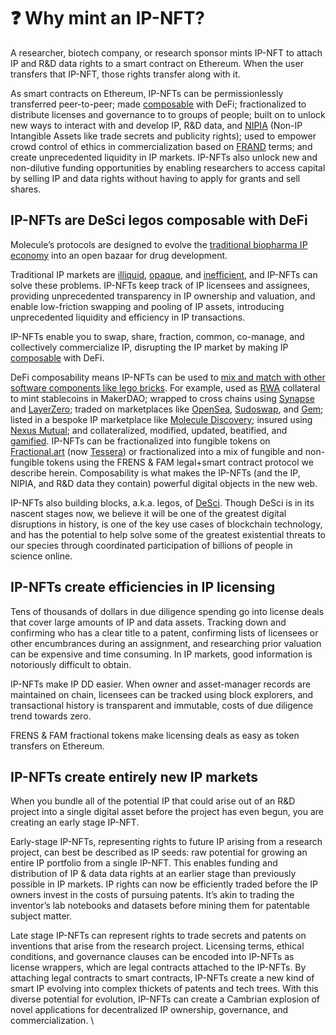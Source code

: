 # ❓ Why mint an IP-NFT?

A researcher, biotech company, or research sponsor mints IP-NFT to attach IP and R\&D data rights to a smart contract on Ethereum. When the user transfers that IP-NFT, those rights transfer along with it.&#x20;

As smart contracts on Ethereum, IP-NFTs can be permissionlessly transferred peer-to-peer; made [composable](https://blog.aragon.org/what-is-composability/) with DeFi; fractionalized to distribute licenses and governance to to groups of people; built on to unlock new ways to interact with and develop IP, R\&D data, and [NIPIA](https://www.aaup.org/sites/default/files/files/IntangibleAssets.pdf) (Non-IP Intangible Assets like trade secrets and publicity rights); used to empower crowd control of ethics in commercialization based on [FRAND](https://en.wikipedia.org/wiki/Reasonable\_and\_non-discriminatory\_licensing) terms; and create unprecedented liquidity in IP markets. IP-NFTs also unlock new and non-dilutive funding opportunities by enabling researchers to access capital by selling IP and data rights without having to apply for grants and sell shares.&#x20;

## **IP-NFTs are DeSci legos composable with DeFi** <a href="#docs-internal-guid-a7f27ada-7fff-de6a-56de-162f60c1fbd2" id="docs-internal-guid-a7f27ada-7fff-de6a-56de-162f60c1fbd2"></a>

Molecule’s protocols are designed to evolve the [traditional biopharma IP economy](https://molecule.to/blog/an-open-bazaar-for-drug-development-molecule-protocol) into an open bazaar for drug development.&#x20;

Traditional IP markets are [illiquid](https://www.hbs.edu/ris/Publication%20Files/12-023\_0e95cdce-abbf-46ea-b8cb-15a3ebb054ed.pdf), [opaque](https://www.wipo.int/edocs/mdocs/mdocs/en/wipo\_tisc\_ge\_21/wipo\_tisc\_ge\_21\_9.pdf), and [inefficient](https://www.eff.org/deeplinks/2021/11/public-should-know-who-profits-patent-troll-lawsuits), and IP-NFTs can solve these problems. IP-NFTs keep track of IP licensees and assignees, providing unprecedented transparency in IP ownership and valuation, and enable low-friction swapping and pooling of IP assets, introducing unprecedented liquidity and efficiency in IP transactions.&#x20;

IP-NFTs enable you to swap, share, fraction, common, co-manage, and collectively commercialize IP, disrupting the IP market by making IP [composable](https://blog.aragon.org/what-is-composability/) with DeFi.&#x20;

DeFi composability means IP-NFTs can be used to [mix and match with other software components like lego bricks](https://twitter.com/cdixon/status/1451703070589587456?s=20\&t=GsFYFskx2cmqYnUjL1PGuw). For example, used as [RWA](https://vote.makerdao.com/executive/template-executive-vote-onboarding-real-world-asset-vaults-july-29-2022) collateral to mint stablecoins in MakerDAO; wrapped to cross chains using [Synapse](https://synapseprotocol.com/landing) and [LayerZero](https://layerzero.network/); traded on marketplaces like [OpenSea](https://opensea.io/), [Sudoswap](https://sudoswap.xyz/), and [Gem](https://www.gem.xyz/); listed in a bespoke IP marketplace like [Molecule Discovery](https://molecule.to/blog/an-open-bazaar-for-drug-development-molecule-protocol); insured using [Nexus Mutual](https://nexusmutual.io/); and collateralized, modified, updated, beatified, and [gamified](https://podcasts.apple.com/us/podcast/gabriel-leydon-designing-digital-economies/id1154105909?i=1000524617479). IP-NFTs can be fractionalized into fungible tokens on [Fractional.art](http://www.fractional.art) (now [Tessera](https://tessera.co/)) or fractionalized into a mix of fungible and non-fungible tokens using the FRENS & FAM legal+smart contract protocol we describe herein. Composability is what makes the IP-NFTs (and the IP, NIPIA, and R\&D data they contain) powerful digital objects in the new web.&#x20;

IP-NFTs also building blocks, a.k.a. legos, of [DeSci](https://www.nature.com/articles/s41587-022-01459-z). Though DeSci is in its nascent stages now, we believe it will be one of the greatest digital disruptions in history, is one of the key use cases of blockchain technology, and has the potential to help solve some of the greatest existential threats to our species through coordinated participation of billions of people in science online. &#x20;

## IP-NFTs create efficiencies in IP licensing

Tens of thousands of dollars in due diligence spending go into license deals that cover large amounts of IP and data assets. Tracking down and confirming who has a clear title to a patent, confirming lists of licensees or other encumbrances during an assignment, and researching prior valuation can be expensive and time consuming. In IP markets, good information is notoriously difficult to obtain.

IP-NFTs make IP DD easier. When owner and asset-manager records are maintained on chain, licensees can be tracked using block explorers, and transactional history is transparent and immutable, costs of due diligence trend towards zero.&#x20;

FRENS & FAM fractional tokens make licensing deals as easy as token transfers on Ethereum.

## IP-NFTs create entirely new IP markets

When you bundle all of the potential IP that could arise out of an R\&D project into a single digital asset before the project has even begun, you are creating an early stage IP-NFT.&#x20;

Early-stage IP-NFTs, representing rights to future IP arising from a research project, can best be described as IP seeds: raw potential for growing an entire IP portfolio from a single IP-NFT. This enables funding and distribution of IP & data data rights at an earlier stage than previously possible in IP markets. IP rights can now be efficiently traded before the IP owners invest in the costs of pursuing patents. It’s akin to trading the inventor’s lab notebooks and datasets before mining them for patentable subject matter.&#x20;

Late stage IP-NFTs can represent rights to trade secrets and patents on inventions that arise from the research project. Licensing terms, ethical conditions, and governance clauses can be encoded into IP-NFTs as license wrappers, which are legal contracts attached to the IP-NFTs. By attaching legal contracts to smart contracts, IP-NFTs create a new kind of smart IP evolving into complex thickets of patents and tech trees. With this diverse potential for evolution, IP-NFTs can create a Cambrian explosion of novel applications for decentralized IP ownership, governance, and commercialization. \
